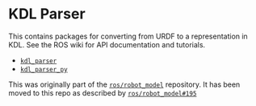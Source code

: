 # KDL Parser

This contains packages for converting from URDF to a representation in KDL.
See the ROS wiki for API documentation and tutorials.

* [`kdl_parser`](http://wiki.ros.org/kdl_parser)
* [`kdl_parser_py`](http://wiki.ros.org/kdl_parser_py)

This was originally part of the [`ros/robot_model`](https://github.com/ros/robot_model) repository.
It has been moved to this repo as described by [`ros/robot_model#195`](https://github.com/ros/robot_model/issues/195)

